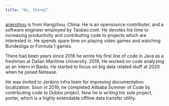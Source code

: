 ```yaml
---
title: "Hi, there👋"
---
```


[arjenzhou](https://github.com/arjenzhou) is from Hangzhou, China. He is an opensource contributer, and a software engineer employed by Taobao.com. He devotes his time to increasing productivity and contributing code to projects which are interested in. He spends spare time on playing video games and watching Bundesliga or Formula 1 games.

There had been years since 2016 he wrote his first line of code in Java as a freshman at Dalian Maritime University. 2019, He worked
 on code analyzing as an intern in Baidu. He started to focus on big data related stuff at 2020 when he joined Netease.

He was invited to Jenkins infra team for improving documentation localization. Soon in 2019, he completed Alibaba Summer of Code by contributing code to Dubbo project. Now he is writing his side project, porter, which is a highly extendable offline data transfer utility.
